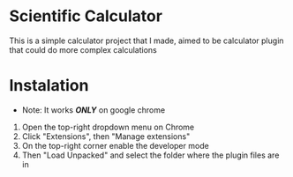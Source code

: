 # Scientific Calculator

This is a simple calculator project that I made, aimed to be calculator plugin that could do more complex calculations

# Instalation
- Note: It works ***ONLY*** on google chrome

1. Open the top-right dropdown menu on Chrome
2. Click "Extensions", then "Manage extensions"
3. On the top-right corner enable the developer mode
4. Then "Load Unpacked" and select the folder where the plugin files are in
